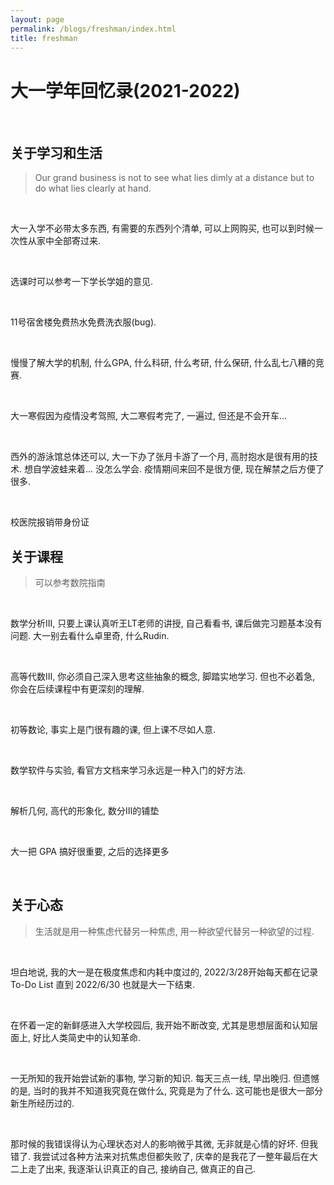 ```yaml
---
layout: page
permalink: /blogs/freshman/index.html
title: freshman
---
```


# 大一学年回忆录(2021-2022)

<br>

## 关于学习和生活

> Our grand business is not to see what lies dimly at a distance but to do what lies clearly at hand.

<br>

大一入学不必带太多东西, 有需要的东西列个清单, 可以上网购买, 也可以到时候一次性从家中全部寄过来.

<br>

选课时可以参考一下学长学姐的意见. 

<br>

11号宿舍楼免费热水免费洗衣服(bug). 

<br>

慢慢了解大学的机制, 什么GPA, 什么科研, 什么考研, 什么保研, 什么乱七八糟的竞赛.

<br>

大一寒假因为疫情没考驾照, 大二寒假考完了, 一遍过, 但还是不会开车...

<br>

西外的游泳馆总体还可以, 大一下办了张月卡游了一个月, 高肘抱水是很有用的技术. 想自学波蛙来着... 没怎么学会. 疫情期间来回不是很方便, 现在解禁之后方便了很多.

<br>

校医院报销带身份证

## 关于课程

> 可以参考数院指南

<br>

数学分析ⅠⅡ, 只要上课认真听王LT老师的讲授, 自己看看书, 课后做完习题基本没有问题. 大一别去看什么卓里奇, 什么Rudin.

<br>

高等代数ⅠⅡ, 你必须自己深入思考这些抽象的概念, 脚踏实地学习. 但也不必着急, 你会在后续课程中有更深刻的理解. 

<br>

初等数论, 事实上是门很有趣的课, 但上课不尽如人意.

<br>

数学软件与实验, 看官方文档来学习永远是一种入门的好方法.

<br>

解析几何, 高代的形象化, 数分Ⅲ的铺垫

<br>

大一把 GPA 搞好很重要, 之后的选择更多

<br>

## 关于心态

> 生活就是用一种焦虑代替另一种焦虑, 用一种欲望代替另一种欲望的过程.

<br>

坦白地说, 我的大一是在极度焦虑和内耗中度过的, 2022/3/28开始每天都在记录 To-Do List 直到 2022/6/30 也就是大一下结束. 

<br>

在怀着一定的新鲜感进入大学校园后, 我开始不断改变, 尤其是思想层面和认知层面上, 好比人类简史中的认知革命.

<br>

一无所知的我开始尝试新的事物, 学习新的知识. 每天三点一线, 早出晚归. 但遗憾的是, 当时的我并不知道我究竟在做什么, 究竟是为了什么. 这可能也是很大一部分新生所经历过的.

<br>

那时候的我错误得认为心理状态对人的影响微乎其微, 无非就是心情的好坏. 但我错了. 我尝试过各种方法来对抗焦虑但都失败了, 庆幸的是我花了一整年最后在大二上走了出来, 我逐渐认识真正的自己, 接纳自己, 做真正的自己. 

<br>

 

